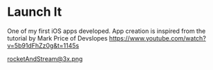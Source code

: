 # **Launch It**

One of my first iOS apps developed. 
App creation is inspired from the tutorial by Mark Price of Devslopes https://www.youtube.com/watch?v=5b91dFhZz0g&t=1145s

rocketAndStream@3x.png
